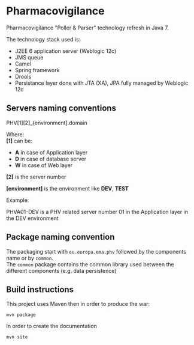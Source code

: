 # Pharmacovigilance

Pharmacovigilance "Poller & Parser" technology refresh in Java 7.


The technology stack used is:

*    J2EE 6 application server (Weblogic 12c)
*    JMS queue
*    Camel
*    Spring framework
*    Drools
*    Persistance layer done with JTA (XA), JPA fully managed by Weblogic 12c 

## Servers naming conventions

PHV[1][2]_{environment].domain  

Where:  
**[1]** can be:

* **A** in case of Application layer
* **D** in case of database server
* **W** in case of Web layer

**[2]** is the server number

**[environment]** is the environment like **DEV**, **TEST**

Example:

PHVA01-DEV	is a PHV related server number 01 in the Application layer in the DEV environment

## Package naming convention

The packaging start with `eu.europa.ema.phv` followed by the components name or by `common`.  
The `common` package contains the common library used between the different components (e.g. data persistence)

## Build instructions

This project uses Maven then in order to produce the war:

    mvn package
    
In order to create the documentation

    mvn site
    